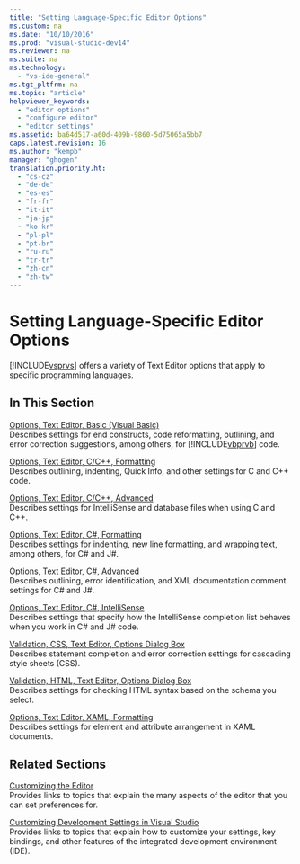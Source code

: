 ```yaml
---
title: "Setting Language-Specific Editor Options"
ms.custom: na
ms.date: "10/10/2016"
ms.prod: "visual-studio-dev14"
ms.reviewer: na
ms.suite: na
ms.technology: 
  - "vs-ide-general"
ms.tgt_pltfrm: na
ms.topic: "article"
helpviewer_keywords: 
  - "editor options"
  - "configure editor"
  - "editor settings"
ms.assetid: ba64d517-a60d-409b-9860-5d75065a5bb7
caps.latest.revision: 16
ms.author: "kempb"
manager: "ghogen"
translation.priority.ht: 
  - "cs-cz"
  - "de-de"
  - "es-es"
  - "fr-fr"
  - "it-it"
  - "ja-jp"
  - "ko-kr"
  - "pl-pl"
  - "pt-br"
  - "ru-ru"
  - "tr-tr"
  - "zh-cn"
  - "zh-tw"
---
```

# Setting Language-Specific Editor Options
[!INCLUDE[vsprvs](../codequality/includes/vsprvs_md.md)] offers a variety of Text Editor options that apply to specific programming languages.  
  
## In This Section  
 [Options, Text Editor, Basic (Visual Basic)](../reference/options--text-editor--basic--visual-basic-.md)  
 Describes settings for end constructs, code reformatting, outlining, and error correction suggestions, among others, for [!INCLUDE[vbprvb](../codequality/includes/vbprvb_md.md)] code.  
  
 [Options, Text Editor, C/C++, Formatting](../reference/options--text-editor--c-c----formatting.md)  
 Describes outlining, indenting, Quick Info, and other settings for C and C++ code.  
  
 [Options, Text Editor, C/C++, Advanced](../reference/options--text-editor--c-c----advanced.md)  
 Describes settings for IntelliSense and database files when using C and C++.  
  
 [Options, Text Editor, C#, Formatting](../reference/options--text-editor--csharp--formatting.md)  
 Describes settings for indenting, new line formatting, and wrapping text, among others, for C# and J#.  
  
 [Options, Text Editor, C#, Advanced](../reference/options--text-editor--csharp--advanced.md)  
 Describes outlining, error identification, and XML documentation comment settings for C# and J#.  
  
 [Options, Text Editor, C#, IntelliSense](../reference/options--text-editor--csharp--intellisense.md)  
 Describes settings that specify how the IntelliSense completion list behaves when you work in C# and J# code.  
  
 [Validation, CSS, Text Editor, Options Dialog Box](../Topic/Validation,%20CSS,%20Text%20Editor,%20Options%20Dialog%20Box.md)  
 Describes statement completion and error correction settings for cascading style sheets (CSS).  
  
 [Validation, HTML, Text Editor, Options Dialog Box](../Topic/Validation,%20HTML,%20Text%20Editor,%20Options%20Dialog%20Box.md)  
 Describes settings for checking HTML syntax based on the schema you select.  
  
 [Options, Text Editor, XAML, Formatting](../reference/options--text-editor--xaml--formatting.md)  
 Describes settings for element and attribute arrangement in XAML documents.  
  
## Related Sections  
 [Customizing the Editor](../ide/customizing-the-editor.md)  
 Provides links to topics that explain the many aspects of the editor that you can set preferences for.  
  
 [Customizing Development Settings in Visual Studio](http://msdn.microsoft.com/22c4debb-4e31-47a8-8f19-16f328d7dcd3)  
 Provides links to topics that explain how to customize your settings, key bindings, and other features of the integrated development environment (IDE).
